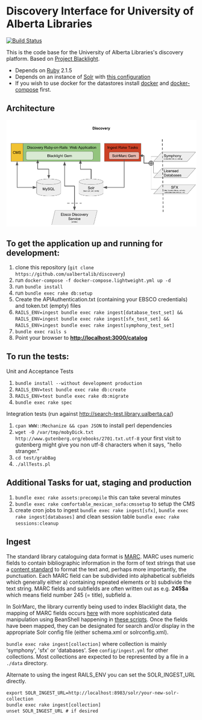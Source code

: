 # Discovery Interface for University of Alberta Libraries
[![Build Status](https://travis-ci.org/ualbertalib/discovery.svg?branch=master)](https://travis-ci.org/ualbertalib/discovery)

This is the code base for the University of Alberta Libraries's
discovery platform. Based on [Project Blacklight](projectblacklight.org).

*   Depends on [Ruby](https://www.ruby-lang.org/en/) 2.1.5
*   Depends on an instance of [Solr](https://lucene.apache.org/solr/) with [this configuration](https://github.com/ualbertalib/blacklight_solr_conf)
*   If you wish to use docker for the datastores install [docker](https://docs.docker.com/install/) and [docker-compose](https://docs.docker.com/compose/install/) first.

## Architecture
![Discovery Architecture Diagram](docs/discovery_architecture.png)

## To get the application up and running for development:

1.  clone this repository (`git clone https://github.com/ualbertalib/discovery`)
2.  run `docker-compose -f docker-compose.lightweight.yml up -d`
3.  run `bundle install`
4.  run `bundle exec rake db:setup`
5.  Create the APIAuthentication.txt (containing your EBSCO credentials) and token.txt (empty) files
6.  `RAILS_ENV=ingest bundle exec rake ingest[database_test_set] && RAILS_ENV=ingest bundle exec rake ingest[sfx_test_set] && RAILS_ENV=ingest bundle exec rake ingest[symphony_test_set]`
6.  `bundle exec rails s`
7.  Point your browser to **<http://localhost:3000/catalog>**

## To run the tests:

Unit and Acceptance Tests

1.  `bundle install --without development production`
2.  `RAILS_ENV=test bundle exec rake db:create`
3.  `RAILS_ENV=test bundle exec rake db:migrate`
4.  `bundle exec rake spec`

Integration tests (run against <http://search-test.library.ualberta.ca/>)

1.  `cpan WWW::Mechanize && cpan JSON` to install perl dependencies
2.  `wget -O /var/tmp/mobyDick.txt http://www.gutenberg.org/ebooks/2701.txt.utf-8` your first visit to gutenberg might give you non utf-8 characters when it says, "hello stranger."
3.  `cd test/grabBag`
4.  `./allTests.pl`

## Additional Tasks for uat, staging and production

1.  `bundle exec rake assets:precompile` this can take several minutes
2.  `bundle exec rake comfortable_mexican_sofa:cmssetup` to setup the CMS
3.  create cron jobs to ingest `bundle exec rake ingest[sfx]`, `bundle exec rake ingest[databases]` and clean session table `bundle exec rake sessions:cleanup`

## Ingest

The standard library cataloguing data format is [MARC](https://www.loc.gov/marc/marcdocz.html). MARC uses numeric fields to contain bibliographic information in the form of text strings that use a [content standard](https://en.wikipedia.org/wiki/International_Standard_Bibliographic_Description) to format the text and, perhaps more importantly, the punctuation. Each MARC field can be subdivided into alphabetical subfields which generally either a) containing repeated elements or b) subdivide the text string. MARC fields and subfields are often written out as e.g. **245$a** which means field number 245 (= title), subfield a.

In SolrMarc, the library currently being used to index Blacklight data, the mapping of MARC fields occurs [here](https://github.com/ualbertalib/discovery/blob/master/config/SolrMarc/symphony_index.properties) with more sophisticated data manipulation using BeanShell happening in [these scripts](https://github.com/ualbertalib/discovery/tree/master/config/SolrMarc/index_scripts). Once the fields have been mapped, they can be designated for search and/or display in the appropriate Solr config file (either schema.xml or solrconfig.xml).

`bundle exec rake ingest[collection]` where collection is mainly 'symphony', 'sfx' or 'databases'.  See `config/ingest.yml` for other collections. Most collections are expected to be represented by a file in a `./data` directory.

Alternate to using the ingest RAILS_ENV you can set the SOLR_INGEST_URL directly.
```
export SOLR_INGEST_URL=http://localhost:8983/solr/your-new-solr-collection
bundle exec rake ingest[collection]
unset SOLR_INGEST_URL # if desired
```


